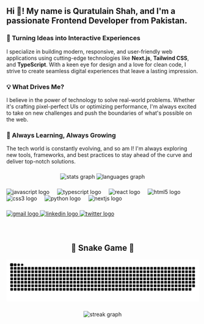 


<h2 align="left">Hi 👋! My name is Quratulain Shah, and I'm a passionate Frontend Developer from Pakistan.</h2>

<h3 align="left">🚀 Turning Ideas into Interactive Experiences</h3>
<p align="left">
  I specialize in building modern, responsive, and user-friendly web applications using cutting-edge technologies like <strong>Next.js</strong>, <strong>Tailwind CSS</strong>, and <strong>TypeScript</strong>. With a keen eye for design and a love for clean code, I strive to create seamless digital experiences that leave a lasting impression.
</p>

<h3 align="left">💡 What Drives Me?</h3>
<p align="left">
  I believe in the power of technology to solve real-world problems. Whether it's crafting pixel-perfect UIs or optimizing performance, I'm always excited to take on new challenges and push the boundaries of what's possible on the web.
</p>

<h3 align="left">🌱 Always Learning, Always Growing</h3>
<p align="left">
  The tech world is constantly evolving, and so am I! I'm always exploring new tools, frameworks, and best practices to stay ahead of the curve and deliver top-notch solutions.
</p>

###

<div align="center">
  <img src="https://github-readme-stats.vercel.app/api?username=Quratulain-bilal&hide_title=false&hide_rank=false&show_icons=true&include_all_commits=true&count_private=true&disable_animations=false&theme=dracula&locale=en&hide_border=false" height="150" alt="stats graph"  />
  <img src="https://github-readme-stats.vercel.app/api/top-langs?username=Quratulain-bilal&locale=en&hide_title=false&layout=compact&card_width=320&langs_count=5&theme=dracula&hide_border=false" height="150" alt="languages graph"  />
</div>

###

<div align="left">
  <img src="https://cdn.jsdelivr.net/gh/devicons/devicon/icons/javascript/javascript-original.svg" height="30" alt="javascript logo"  />
  <img width="12" />
  <img src="https://cdn.jsdelivr.net/gh/devicons/devicon/icons/typescript/typescript-original.svg" height="30" alt="typescript logo"  />
  <img width="12" />
  <img src="https://cdn.jsdelivr.net/gh/devicons/devicon/icons/react/react-original.svg" height="30" alt="react logo"  />
  <img width="12" />
  <img src="https://cdn.jsdelivr.net/gh/devicons/devicon/icons/html5/html5-original.svg" height="30" alt="html5 logo"  />
  <img width="12" />
  <img src="https://cdn.jsdelivr.net/gh/devicons/devicon/icons/css3/css3-original.svg" height="30" alt="css3 logo"  />
  <img width="12" />
  <img src="https://cdn.jsdelivr.net/gh/devicons/devicon/icons/python/python-original.svg" height="30" alt="python logo"  />
  <img width="12" />
  <img src="https://cdn.jsdelivr.net/gh/devicons/devicon/icons/nextjs/nextjs-original.svg" height="30" alt="nextjs logo"  />
  <img width="12" />
</div>

###

<div align="left">
  <a href="mailto:aimoshahs@gmail.com" target="_blank">
    <img src="https://img.shields.io/static/v1?message=Gmail&logo=gmail&label=&color=D14836&logoColor=white&labelColor=&style=for-the-badge" height="35" alt="gmail logo"  />
  </a>
  <a href="https://www.linkedin.com/in/quratulain-shah-7bb869316" target="_blank">
    <img src="https://img.shields.io/static/v1?message=LinkedIn&logo=linkedin&label=&color=0077B5&logoColor=white&labelColor=&style=for-the-badge" height="35" alt="linkedin logo"  />
  </a>
  <a href="https://twitter.com/stelalvna" target="_blank">
    <img src="https://img.shields.io/static/v1?message=Twitter&logo=twitter&label=&color=1DA1F2&logoColor=white&labelColor=&style=for-the-badge" height="35" alt="twitter logo"  />
  </a>
</div>

###

<br clear="both">

<h2 align="center">🐍 Snake Game 🐍</h2>
<div align="center">
  <img src="https://raw.githubusercontent.com/Platane/snk/output/github-contribution-grid-snake.svg" alt="Snake animation" />
</div>

###
<div align="center">
  <img src="https://streak-stats.demolab.com?user=Quratulain-bilal&locale=en&mode=daily&theme=dark&hide_border=false&border_radius=5&order=3" height="220" alt="streak graph"  />
</div>
